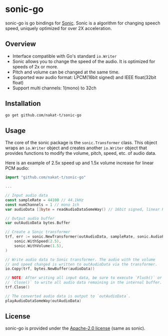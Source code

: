 # sonic-go

sonic-go is go bindings for [Sonic](https://android.googlesource.com/platform/external/sonic/+/master/doc/index.md). Sonic is a algorithm for changing speech speed, uniquely optimized for over 2X acceleration.

## Overview

* Interface compatible with Go's standard `io.Writer`
* Sonic allows you to change the speed of the audio. It is optimized for speeds of 2x or more.
* Pitch and volume can be changed at the same time.
* Supported wav audio format: LPCM(16bit signed) and IEEE float(32bit float)
* Support multi channels: 1(mono) to 32ch

## Installation

```bash
go get github.com/nakat-t/sonic-go
```

## Usage

The core of the sonic package is the `sonic.Transformer` class. This object wraps an `io.Writer` object and creates another `io.Writer` object that provides functions to modify the volume, pitch, speed, etc. of audio data.

Here is an example of 2.5x speed up and 1.5x volume increase for linear PCM audio:

```go
import "github.com/nakat-t/sonic-go"

...

// Input audio data
const sampleRate = 44100 // 44.1kHz
const numChannels = 1 // mono 1ch
var audioData []byte = readAudioDataSomeWay() // 16bit signed, linear PCM 

// Output audio buffer
var outAudioData bytes.Buffer

// Create a Sonic transformer
trf, err := sonic.NewTransformer(outAudioData, sampleRate, sonic.AudioFormatPCM,
	sonic.WithSpeed(2.5),
	sonic.WithVolume(1.5),
)

// Write audio data to Sonic transformer. The audio with the volume 
// and speed changed is written to outAudioData via the transformer.
io.Copy(trf, bytes.NewBuffer(audioData))

// NOTE: After writing all input data, be sure to execute `Flush()` or
// `Close()` to write all audio data remaining in the internal buffer.
trf.Close()

// The converted audio data is output to `outAudioData`.
playAudioDataSomeWay(outAudioData)
```

## License

sonic-go is provided under the [Apache-2.0 license](./LICENSE) (same as sonic).
